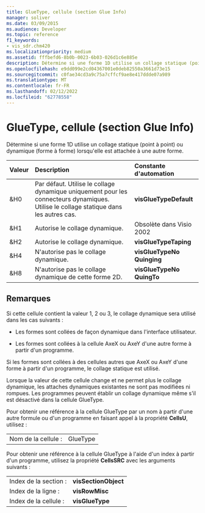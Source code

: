 ```yaml
---
title: GlueType, cellule (section Glue Info)
manager: soliver
ms.date: 03/09/2015
ms.audience: Developer
ms.topic: reference
f1_keywords:
- vis_sdr.chm420
ms.localizationpriority: medium
ms.assetid: fffbefd6-8b0b-0023-6b03-026d1c6e885e
description: Détermine si une forme 1D utilise un collage statique (point à point) ou dynamique (forme à forme) lorsqu'elle est attachée à une autre forme.
ms.openlocfilehash: e9dd099e2cd04367001e0deb82550a3661d73e15
ms.sourcegitcommit: c0fae34cd3a9c75a7cffcf9ae8e417ddde07a989
ms.translationtype: MT
ms.contentlocale: fr-FR
ms.lasthandoff: 02/12/2022
ms.locfileid: "62778558"
---
```

# <a name="gluetype-cell-glue-info-section"></a>GlueType, cellule (section Glue Info)

Détermine si une forme 1D utilise un collage statique (point à point) ou dynamique (forme à forme) lorsqu'elle est attachée à une autre forme.
  
|**Valeur**|**Description**|**Constante d'automation**|
|:-----|:-----|:-----|
| &amp;H0  <br/> | Par défaut. Utilise le collage dynamique uniquement pour les connecteurs dynamiques. Utilise le collage statique dans les autres cas. |**visGlueTypeDefault** <br/> |
| &amp;H1  <br/> | Autorise le collage dynamique. | Obsolète dans Visio 2002  <br/> |
| &amp;H2  <br/> | Autorise le collage dynamique. |**visGlueTypeTaping** <br/> |
| &amp;H4  <br/> | N'autorise pas le collage dynamique. |**visGlueTypeNo Quinging** <br/> |
| &amp;H8  <br/> | N'autorise pas le collage dynamique de cette forme 2D. |**visGlueTypeNo QuingTo** <br/> |
   
## <a name="remarks"></a>Remarques

Si cette cellule contient la valeur 1, 2 ou 3, le collage dynamique sera utilisé dans les cas suivants :
  
- Les formes sont collées de façon dynamique dans l'interface utilisateur.
    
- Les formes sont collées à la cellule AxeX ou AxeY d'une autre forme à partir d'un programme.
    
Si les formes sont collées à des cellules autres que AxeX ou AxeY d'une forme à partir d'un programme, le collage statique est utilisé.
  
Lorsque la valeur de cette cellule change et ne permet plus le collage dynamique, les attaches dynamiques existantes ne sont pas modifiées ni rompues. Les programmes peuvent établir un collage dynamique même s'il est désactivé dans la cellule GlueType.
  
Pour obtenir une référence à la cellule GlueType par un nom à partir d'une autre formule ou d'un programme en faisant appel à la propriété **CellsU**, utilisez : 
  
|||
|:-----|:-----|
| Nom de la cellule :  <br/> | GlueType  <br/> |
   
Pour obtenir une référence à la cellule GlueType à l'aide d'un index à partir d'un programme, utilisez la propriété **CellsSRC** avec les arguments suivants : 
  
|||
|:-----|:-----|
| Index de la section :  <br/> |**visSectionObject** <br/> |
| Index de la ligne :  <br/> |**visRowMisc** <br/> |
| Index de la cellule :  <br/> |**visGlueType** <br/> |
   

